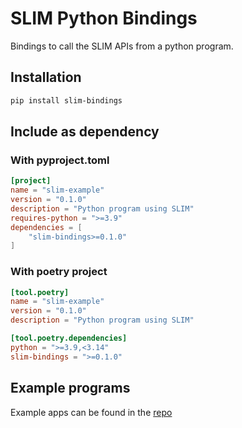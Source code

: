 # SLIM Python Bindings

Bindings to call the SLIM APIs from a python program.

## Installation

```bash
pip install slim-bindings
```

## Include as dependency

### With pyproject.toml

```toml
[project]
name = "slim-example"
version = "0.1.0"
description = "Python program using SLIM"
requires-python = ">=3.9"
dependencies = [
    "slim-bindings>=0.1.0"
]
```

### With poetry project

```toml
[tool.poetry]
name = "slim-example"
version = "0.1.0"
description = "Python program using SLIM"

[tool.poetry.dependencies]
python = ">=3.9,<3.14"
slim-bindings = ">=0.1.0"
```

## Example programs

Example apps can be found in the [repo](https://github.com/agntcy/slim/tree/main/data-plane/python-bindings/examples/src/slim_bindings_examples)

